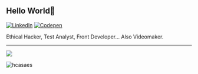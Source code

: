 ## Hello World👋
[![LinkedIn](https://img.shields.io/badge/LinkedIn-%230077B5.svg?style=for-the-badge&logo=linkedin&logoColor=white)](https://linkedin.com/in/hugocasaes)
[![Codepen](https://img.shields.io/badge/Codepen-000000?style=for-the-badge&logo=codepen&logoColor=white)](https://codepen.io/hcasaes)

Ethical Hacker, Test Analyst, Front Developer... Also Videomaker.
_________________________________________________________________________
![](https://github-readme-stats.vercel.app/api/top-langs/?username=hcasaes&theme=dark&hide_border=true&layout=compact&include_all_commits=true&count_private=true&hide=json,properties,stylus,coffescript&card_width=495px)

<p align="left"> <img src="https://komarev.com/ghpvc/?username=hcasaes&label=Profile%20views&color=0e75b6&style=flat" alt="hcasaes" /> </p>
